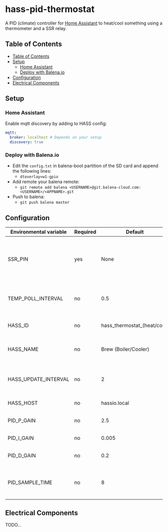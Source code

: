 <h1>hass-pid-thermostat</h1>

A PID (climate) controller for [Home Assistant](https://www.home-assistant.io/) to heat/cool something using a thermometer and a SSR relay.

## Table of Contents

- [Table of Contents](#table-of-contents)
- [Setup](#setup)
  - [Home Assistant](#home-assistant)
  - [Deploy with Balena.io](#deploy-with-balenaio)
- [Configuration](#configuration)
- [Electrical Components](#electrical-components)

## Setup

### Home Assistant

Enable mqtt discovery by adding to HASS config:

```yaml
mqtt:
  broker: localhost # Depends on your setup
  discovery: true
```

### Deploy with Balena.io

* Edit the `config.txt` in balena-boot partition of the SD card and append the following lines:
    * `dtoverlay=w1-gpio`
* Add remote your balena remote:
    * `git remote add balena <USERNAME>@git.balena-cloud.com:<USERNAME>/<APPNAME>.git`
* Push to balena:
    * `git push balena master`

## Configuration

| Environmental variable | Required | Default                     | Description                                                                                                                  |
| ---------------------- | -------- | --------------------------- | ---------------------------------------------------------------------------------------------------------------------------- |
| SSR_PIN                | yes      | None                        | [Pin name](https://gpiozero.readthedocs.io/en/stable/recipes.html#pin-numbering) on the Raspberry PI the SSR is connected to |
| TEMP_POLL_INTERVAL     | no       | 0.5                         | Seconds between new temperature readings                                                                                     |
| HASS_ID                | no       | hass_thermostat_(heat/cool) | Id for component in hass.io                                                                                                  |
| HASS_NAME              | no       | Brew (Boiler/Cooler)        | Name that show up in the hass.io UI                                                                                          |
| HASS_UPDATE_INTERVAL   | no       | 2                           | Seconds between updates being sent to hass.io                                                                                |
| HASS_HOST              | no       | hassio.local                | The host of hass.io                                                                                                          |
| PID_P_GAIN             | no       | 2.5                         | PID proportional gain                                                                                                        |
| PID_I_GAIN             | no       | 0.005                       | PID integral gain                                                                                                            |
| PID_D_GAIN             | no       | 0.2                         | PID derivative gain                                                                                                          |
| PID_SAMPLE_TIME        | no       | 8                           | Amount of time between each PID update                                                                                       |

## Electrical Components

TODO...